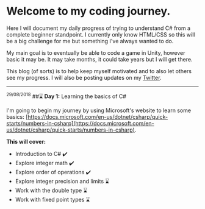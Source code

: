 # Welcome to my coding journey.

Here I will document my daily progress of trying to understand C# from a complete beginner standpoint. I currently only know HTML/CSS so this will be a big challenge for me but something I've always wanted to do.

My main goal is to eventually be able to code a game in Unity, however basic it may be. It may take months, it could take years but I will get there.

This blog (of sorts) is to help keep myself motivated and to also let others see my progress. I will also be posting updates on my [Twitter](www.twitter.com/_fwady).

---------------------------------------------------------

<sup>29/08/2018</sup>
##⌛ **Day 1:** Learning the basics of C#

I'm going to begin my journey by using Microsoft's website to learn some basics: [https://docs.microsoft.com/en-us/dotnet/csharp/quick-starts/numbers-in-csharp](https://docs.microsoft.com/en-us/dotnet/csharp/quick-starts/numbers-in-csharp).

**This will cover:**

- Introduction to C# ✔️
- Explore integer math ✔️
- Explore order of operations ✔️
- Explore integer precision and limits ⌛
- Work with the double type ⌛
- Work with fixed point types ⌛

